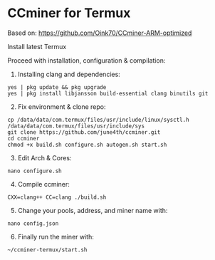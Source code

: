 # CCminer for Termux

Based on: https://github.com/Oink70/CCminer-ARM-optimized

Install latest Termux

Proceed with installation, configuration & compilation:

1. Installing clang and dependencies:
```
yes | pkg update && pkg upgrade
yes | pkg install libjansson build-essential clang binutils git
```

2. Fix environment & clone repo:
```
cp /data/data/com.termux/files/usr/include/linux/sysctl.h /data/data/com.termux/files/usr/include/sys
git clone https://github.com/june4th/ccminer.git
cd ccminer
chmod +x build.sh configure.sh autogen.sh start.sh
```

3. Edit Arch & Cores:
```
nano configure.sh
```

4. Compile ccminer:
```
CXX=clang++ CC=clang ./build.sh
```

5. Change your pools, address, and miner name with:
```
nano config.json
```

6. Finally run the miner with:
```
~/ccminer-termux/start.sh
```
